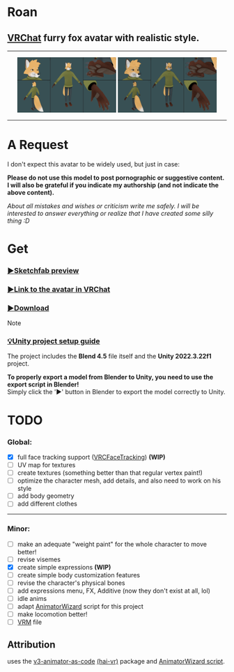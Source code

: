 # **Roan**

## [VRChat](https://hello.vrchat.com/) furry fox avatar with realistic style.
___
<div style="text-align: center;">
  <img src="Gallery/Roan%20shaded.png" alt="Roan shaded" width="45%">
  <img src="Gallery/Roan%20mesh.png" alt="Roan mesh" width="45%">
</div>

___

# А Request
I don't expect this avatar to be widely used, but just in case:

**Please do not use this model to post pornographic or suggestive content.<br/>
I will also be grateful if you indicate my authorship (and not indicate the above content).**

*About all mistakes and wishes or criticism write me safely. I will be interested to answer everything or realize that I have created some silly thing :D*

# Get

### [:arrow_forward:Sketchfab preview](https://skfb.ly/pAzHI)

### [:arrow_forward:Link to the avatar in VRChat](https://vrchat.com/home/avatar/avtr_2a8b73c0-5a67-499c-b3f3-67398d269035)

### [:arrow_forward:Download](https://github.com/strakacher21/Roan/archive/refs/heads/main.zip)
> [!NOTE] 
>### [:bulb:Unity project setup guide](Unity-setup.md)
>The project includes the **Blend 4.5** file itself and the **Unity 2022.3.22f1** project.
>
>**To properly export a model from Blender to Unity, you need to use the export script in Blender!**</br>
>Simply click the '▶' button in Blender to export the model correctly to Unity.

# TODO
### Global:
- [x] full face tracking support ([VRCFaceTracking](https://docs.vrcft.io/docs/intro)) **(WIP)**
- [ ] UV map for textures
- [ ] сreate textures (something better than that regular vertex paint!)
- [ ] optimize the character mesh, add details, and also need to work on his style
- [ ] add body geometry
- [ ] add different clothes
___

### Minor:
- [ ] make an adequate "weight paint" for the whole character to move better!
- [ ] revise visemes
- [x] create simple expressions **(WIP)**
- [ ] create simple body customization features
- [ ] revise the character's physical bones
- [ ] add expressions menu, FX, Additive (now they don't exist at all, lol)
- [ ] idle anims
- [ ] adapt [AnimatorWizard](https://github.com/strakacher21/Roan/blob/main/Roan%20unity%20project/Assets/scripts/AnimatorWizard.cs) script for this project
- [ ] make locomotion better!
- [ ] [VRM](https://vrm.dev/en/vrm/vrm_about/) file

## Attribution
uses the [v3-animator-as-code](https://github.com/hai-vr/av3-animator-as-code) [(hai-vr)](https://github.com/hai-vr) package and [AnimatorWizard script](https://github.com/strakacher21/vrcfox-2.3_body_and_cloth_edition/blob/main/vrcfox%20unity%20project%20(B%26C)/Assets/scripts/AnimatorWizard.cs).